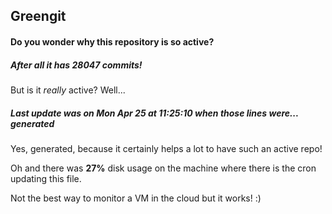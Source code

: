 ## Greengit

#### Do you wonder why this repository is so active?

##### After all it has 28047 commits!

But is it *really* active? Well...

##### Last update was on Mon Apr 25 at 11:25:10 when those lines were... generated

Yes, generated, because it certainly helps a lot to have such an active repo!

Oh and there was **27%** disk usage on the machine
where there is the cron updating this file.

Not the best way to monitor a VM in the cloud but it works! :)
